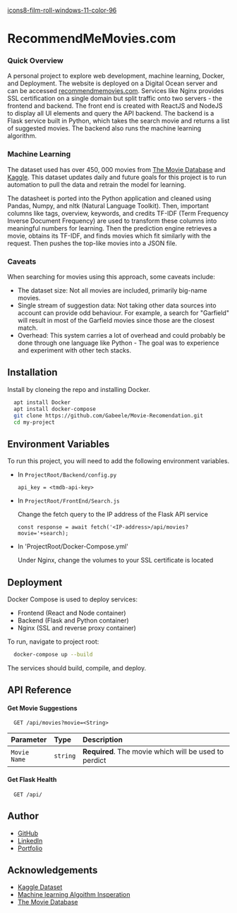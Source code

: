 
[icons8-film-roll-windows-11-color-96](https://user-images.githubusercontent.com/59030389/209724706-751d49ac-acff-4417-8f83-d99de56e0e4a.png)

# RecommendMeMovies.com

### Quick Overview
A personal project to explore web development, machine learning, Docker, and Deployment. The website is deployed on a Digital Ocean server and can be accessed [recommendmemovies.com](recommendmemovies.com).
Services like Nginx provides SSL certification on a single domain but split traffic onto two servers - the frontend and backend. The front end is created with ReactJS and NodeJS to display all UI elements and query the API backend. The backend is a Flask service built in Python, which takes the search movie and returns a list of suggested movies. The backend also runs the machine learning algorithm.

### Machine Learning

The dataset used has over 450, 000 movies from [The Movie Database](https://www.themoviedb.org/) and [Kaggle](https://www.kaggle.com/datasets/akshaypawar7/millions-of-movies?select=movies.csv). 
This dataset updates daily and future goals for this project is to run automation to pull the data and retrain the model for learning. 

The datasheet is ported into the Python application and cleaned using Pandas, Numpy, and nltk (Natural Language Toolkit).
Then, important columns like tags, overview, keywords, and credits TF-IDF (Term Frequency Inverse Document Frequency) are used to 
transform these columns into meaningful numbers for learning. Then the prediction engine retrieves a movie, obtains its TF-IDF, and finds
movies which fit similarly with the request. Then pushes the top-like movies into a JSON file. 

### Caveats
When searching for movies using this approach, some caveats include:
- The dataset size: Not all movies are included, primarily big-name movies. 
- Single stream of suggestion data: Not taking other data sources into account can provide odd behaviour. For example, a search for "Garfield" will result in most of the Garfield movies since those are the closest match. 
- Overhead: This system carries a lot of overhead and could probably be done through one language like Python - The goal was to experience and experiment with other tech stacks. 


## Installation

Install by cloneing the repo and installing Docker. 

```bash
  apt install Docker
  apt install docker-compose
  git clone https://github.com/Gabeele/Movie-Recomendation.git
  cd my-project
```
    
## Environment Variables

To run this project, you will need to add the following environment variables. 

- In `ProjectRoot/Backend/config.py`

    `api_key = <tmdb-api-key>` 

- In `ProjectRoot/FrontEnd/Search.js`

    Change the fetch query to the IP address of the Flask API service

    `const response = await fetch('<IP-address>/api/movies?movie='+search);`

- In 'ProjectRoot/Docker-Compose.yml'
   
    Under Nginx, change the volumes to your SSL certificate is located
## Deployment

Docker Compose is used to deploy services:
- Frontend (React and Node container)
- Backend (Flask and Python container)
- Nginx (SSL and reverse proxy container)

To run, navigate to project root:
```bash
  docker-compose up --build
```

The services should build, compile, and deploy.


## API Reference

#### Get Movie Suggestions

```http
  GET /api/movies?movie=<String>
```

| Parameter | Type     | Description                |
| :-------- | :------- | :------------------------- |
| `Movie Name` | `string` | **Required**. The movie which will be used to perdict |

#### Get Flask Health

```http
  GET /api/
```



## Author

- [GitHub](https://www.github.com/gabeele)
- [LinkedIn](https://www.linkedin.com/in/gavinabeele/)
-  [Portfolio](gavinabeele.com)


## Acknowledgements

 - [Kaggle Dataset](https://www.kaggle.com/datasets/akshaypawar7/millions-of-movies?select=movies.csv)
 - [Machine learning Algoithm Insperation](https://www.kaggle.com/code/rohitshirudkar/movie-recommendation-system)
 - [The Movie Database](https://www.themoviedb.org/)

